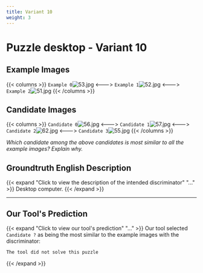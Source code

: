 ```yaml
---
title: Variant 10
weight: 3
---
```


# Puzzle desktop - Variant 10

## Example Images
{{< columns >}}
`Example 0`![53.jpg](/natscene_data/images/53.jpg)
<--->
`Example 1`![52.jpg](/natscene_data/images/52.jpg)
<--->
`Example 2`![51.jpg](/natscene_data/images/51.jpg)
{{< /columns >}}

## Candidate Images
{{< columns >}}
`Candidate 0`![56.jpg](/natscene_data/images/56.jpg)
<--->
`Candidate 1`![57.jpg](/natscene_data/images/57.jpg)
<--->
`Candidate 2`![62.jpg](/natscene_data/images/62.jpg)
<--->
`Candidate 3`![55.jpg](/natscene_data/images/55.jpg)
{{< /columns >}}

*Which candidate among the above candidates is most similar to all the example images? Explain why.*

## Groundtruth English Description

{{< expand "Click to view the description of the intended discriminator" "..." >}}
Desktop computer.
{{< /expand >}}

---



## Our Tool's Prediction

{{< expand "Click to view our tool's prediction" "..." >}}
Our tool selected `Candidate ?` as being the most similar to the example images with the discriminator:
```plaintext
The tool did not solve this puzzle
```
{{< /expand >}}
